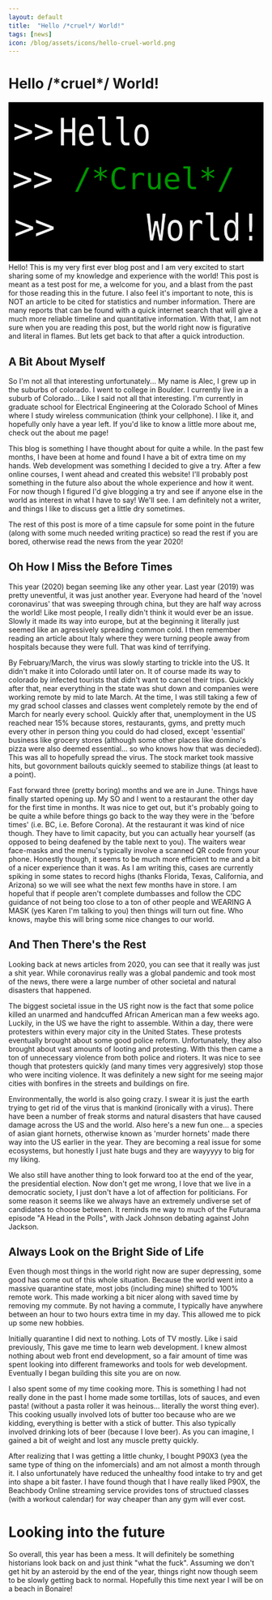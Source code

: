 ```yaml
---
layout: default
title:  "Hello /*cruel*/ World!"
tags: [news]
icon: /blog/assets/icons/hello-cruel-world.png
---
```




# Hello /\*cruel\*/ World!

<img src='/blog/assets/hello-cruel-world.png' class='post_image'>
Hello! This is my very first ever blog post and I am very excited to start sharing some of my knowledge and experience with the world! This post is meant as a test post for me, a welcome for you, and a blast from the past for those reading this in the future. I also feel it's important to note, this is NOT an article to be cited for statistics and number information. There are many reports that can be found with a quick internet search that will give a much more reliable timeline and quantitative information. With that, I am not sure when you are reading this post, but the world right now is figurative and literal in flames. But lets get back to that after a quick introduction.

## A Bit About Myself

So I'm not all that interesting unfortunately... My name is Alec, I grew up in the suburbs of colorado. I went to college in Boulder. I currently live in a suburb of Colorado... Like I said not all that interesting.
I'm currently in graduate school for Electrical Engineering at the Colorado School of Mines where I study wireless communication (think your cellphone). I like it, and hopefully only have a year left. If you'd like to know a little more about me, check out the about me page!

This blog is something I have thought about for quite a while. In the past few months, I have been at home and found I have a bit of extra time on my hands. Web development was something I decided to give a try.
After a few online courses, I went ahead and created this website! I'll probably post something in the future also about the whole experience and how it went. 
For now though I figured I'd give blogging a try and see if anyone else in the world as interest in what I have to say! We'll see. I am definitely not a writer, and things I like to discuss get a little dry sometimes.

The rest of this post is more of a time capsule for some point in the future (along with some much needed writing practice) so read the rest if you are bored, otherwise read the news from the year 2020!

## Oh How I Miss the Before Times

This year (2020) began seeming like any other year. Last year (2019) was pretty uneventful, it was just another year. Everyone had heard of the 'novel coronavirus' that was sweeping through china, but they are half way across the world! 
Like most people, I really didn't think it would ever be an issue. Slowly it made its way into europe, but at the beginning it literally just seemed like an agressively spreading common cold.
I then remember reading an article about Italy where they were turning people away from hospitals because they were full. That was kind of terrifying.

By February/March, the virus was slowly starting to trickle into the US. It didn't make it into Colorado until later on. 
It of course made its way to colorado by infected tourists that didn't want to cancel their trips.
Quickly after that, near everything in the state was shut down and companies were working remote by mid to late March.
At the time, I was still taking a few of my grad school classes and classes went completely remote by the end of March for nearly every school. Quickly after that, unemployment in the US reached near 15% because stores, restaurants, gyms, and pretty much every other in person thing you could do had closed, except 'essential' business like grocery stores (although some other places like domino's pizza were also deemed essential... so who knows how that was decieded).
This was all to hopefully spread the virus. The stock market took massive hits, but govornment bailouts quickly seemed to stabilize things (at least to a point).

Fast forward three (pretty boring) months and we are in June. Things have finally started opening up. My SO and I went to a restaurant the other day for the first time in months. It was nice to get out, but it's probably going to be quite a while before things go back to the way they were in the 'before times' (i.e. BC, i.e. Before Corona).
At the restaurant it was kind of nice though. They have to limit capacity, but you can actually hear yourself (as opposed to being deafened by the table next to you). The waiters wear face-masks and the menu's typically involve a scanned QR code from your phone. Honestly though, it seems to be much more efficient to me and a bit of a nicer experience than it was.
As I am writing this, cases are currently spiking in some states to record highs (thanks Florida, Texas, California, and Arizona) so we will see what the next few months have in store. I am hopeful that if people aren't complete dumbasses and follow the CDC guidance of not being too close to a ton of other people and WEARING A MASK (yes Karen I'm talking to you) then things will turn out fine. 
Who knows, maybe this will bring some nice changes to our world.



## And Then There's the Rest

Looking back at news articles from 2020, you can see that it really was just a shit year.
While coronavirus really was a global pandemic and took most of the news, there were a large number of other societal and natural disasters that happened.

The biggest societal issue in the US right now is the fact that some police killed an unarmed and handcuffed African American man a few weeks ago. Luckily, in the US we have the right to assemble. 
Within a day, there were protesters within every major city in the United States. 
These protests eventually brought about some good police reform. Unfortunately, they also brought about vast amounts of looting and protesting. With this then came a ton of unnecessary violence from both police and rioters.
It was nice to see though that protesters quickly (and many times very aggresively) stop those who were inciting violence.
It was definitely a new sight for me seeing major cities with bonfires in the streets and buildings on fire.

Environmentally, the world is also going crazy. I swear it is just the earth trying to get rid of the virus that is mankind (ironically with a virus). There have been a number of freak storms and natural disasters that have caused damage across the US and the world. Also here's a new fun one... 
a species of asian giant hornets, otherwise known as 'murder hornets' made there way into the US earlier in the year. They are becoming a real issue for some ecosystems, but honestly I just hate bugs and they are wayyyyy to big for my liking.

We also still have another thing to look forward too at the end of the year, the presidential election.
Now don't get me wrong, I love that we live in a democratic society, I just don't have a lot of affection for politicians. For some reason it seems like we always have an extremely undiverse set of candidates to choose between. It reminds me way to much of the Futurama episode "A Head in the Polls", with Jack Johnson debating against John Jackson.

## Always Look on the Bright Side of Life

Even though most things in the world right now are super depressing, some good has come out of this whole situation. Because the world went into a massive quarantine state, most jobs (including mine) shifted to 100% remote work. This made working a bit nicer along with saved time by removing my commute. By not having a commute, I typically have anywhere between an hour to two hours extra time in my day. This allowed me to pick up some new hobbies.

Initially quarantine I did next to nothing. Lots of TV mostly. Like i said previously, This gave me time to learn web development. I knew almost nothing about web front end development, so a fair amount of time was spent looking into different frameworks and tools for web development. Eventually I began building this site you are on now.

I also spent some of my time cooking more. This is something I had not really done in the past I home made some tortillas, lots of sauces, and even pasta! (without a pasta roller it was <span class='tooltip' data-tooltip-text='Thank you Zane Lazerus for this gem of a quote.'>heinous... literally the worst thing ever</span>). This cooking usually involved lots of butter too because who are we kidding, everything is better with a stick of butter. This also typically involved drinking lots of beer (because I love beer). As you can imagine, I gained a bit of weight and lost any muscle pretty quickly.

After realizing that I was getting a little chunky, I bought P90X3 (yea the same type of thing on the infomercials) and am not almost a month through it. I also unfortunately have reduced the unhealthy food intake to try and get into shape a bit faster. 
I have found though that I have really liked P90X, the Beachbody Online streaming service provides tons of structued classes (with a workout calendar) for way cheaper than any gym will ever cost.

# Looking into the future

So overall, this year has been a mess. It will definitely be something historians look back on and just think "what the fuck". Assuming we don't get hit by an asteroid by the end of the year, things right now though seem to be slowly getting back to normal. Hopefully this time next year I will be on a beach in Bonaire!

